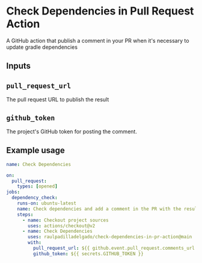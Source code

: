 # Check Dependencies in Pull Request Action

A GitHub action that publish a comment in your PR when it's necessary to update gradle dependencies

## Inputs

## `pull_request_url`

The pull request URL to publish the result

## `github_token`

The project's GitHub token for posting the comment.

## Example usage

```yaml
name: Check Dependencies

on:
  pull_request:
    types: [opened]
jobs:
  dependency_check:
    runs-on: ubuntu-latest
    name: Check dependencies and add a comment in the PR with the result
    steps:
      - name: Checkout project sources
        uses: actions/checkout@v2
      - name: Check Dependencies
        uses: raulpadilladelgado/check-dependencies-in-pr-action@main
        with:
          pull_request_url: ${{ github.event.pull_request.comments_url }}
          github_token: ${{ secrets.GITHUB_TOKEN }}
```

